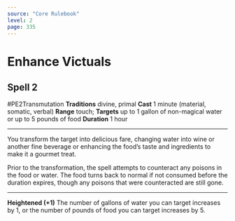 ```yaml
---
source: "Core Rulebook"
level: 2
page: 335
---
```


# Enhance Victuals
## Spell 2
#PE2Transmutation 
**Traditions** divine, primal
**Cast** 1 minute (material, somatic, verbal)
**Range** touch; **Targets** up to 1 gallon of non-magical water or up to 5 pounds of food
**Duration** 1 hour

-----
You transform the target into delicious fare, changing water into wine or another fine beverage or enhancing the food’s taste and ingredients to make it a gourmet treat.

Prior to the transformation, the spell attempts to counteract any poisons in the food or water. The food turns back to normal if not consumed before the duration expires, though any poisons that were counteracted are still gone.

---
**Heightened (+1)** The number of gallons of water you can target increases by 1, or the number of pounds of food you can target increases by 5.